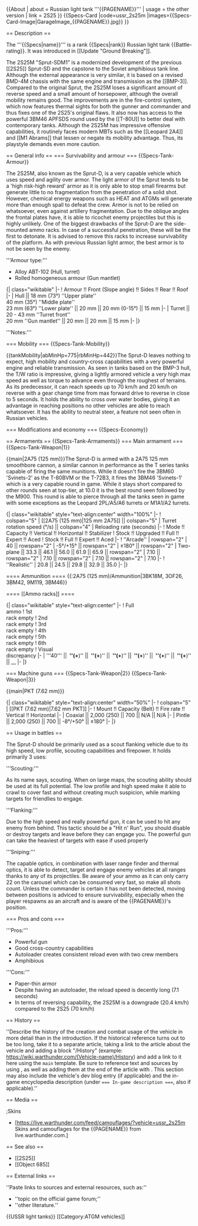 {{About
| about = Russian light tank '''{{PAGENAME}}'''
| usage = the other version
| link = 2S25
}}
{{Specs-Card
|code=ussr_2s25m
|images={{Specs-Card-Image|GarageImage_{{PAGENAME}}.jpg}}
}}

== Description ==
<!-- ''In the description, the first part should be about the history of the creation and combat usage of the vehicle, as well as its key features. In the second part, tell the reader about the ground vehicle in the game. Insert a screenshot of the vehicle, so that if the novice player does not remember the vehicle by name, he will immediately understand what kind of vehicle the article is talking about.'' -->
The '''{{Specs|name}}''' is a rank {{Specs|rank}} Russian light tank {{Battle-rating}}. It was introduced in [[Update "Ground Breaking"]].

The 2S25M "Sprut-SDM1" is a modernized development of the previous [[2S25]] Sprut-SD and the capstone to the Soviet amphibious tank line. Although the external appearance is very similar, it is based on a revised BMD-4M chassis with the same engine and transmission as the [[BMP-3]]. Compared to the original Sprut, the 2S25M loses a significant amount of reverse speed and a small amount of horsepower, although the overall mobility remains good. The improvements are in the fire-control system, which now features thermal sights for both the gunner and commander and thus fixes one of the 2S25's original flaws. It also now has access to the powerful 3BM46 APFSDS round used by the [[T-80U]] to better deal with contemporary tanks. Although the 2S25M has impressive offensive capabilities, it routinely faces modern MBTs such as the [[Leopard 2A4]] and [[M1 Abrams]] that lessen or negate its mobility advantage. Thus, its playstyle demands even more caution.

== General info ==
=== Survivability and armour ===
{{Specs-Tank-Armour}}
<!-- ''Describe armour protection. Note the most well protected and key weak areas. Appreciate the layout of modules as well as the number and location of crew members. Is the level of armour protection sufficient, is the placement of modules helpful for survival in combat? If necessary use a visual template to indicate the most secure and weak zones of the armour.'' -->The 2S25M, also known as the Sprut-D, is a very capable vehicle which uses speed and agility over armor. The light armor of the Sprut tends to be a 'high risk-high reward' armor as it is only able to stop small firearms but generate little to no fragmentation from the penetration of a solid shot. However, chemical energy weapons such as HEAT and ATGMs will generate more than enough spall to defeat the crew. Armor is not to be relied on whatsoever, even against artillery fragmentation. Due to the oblique angles the frontal plates have, it is able to ricochet enemy projectiles but this is highly unlikely. One of the biggest drawbacks of the Sprut-D are the side-mounted ammo racks. In case of a successful penetration, these will be the first to detonate. It is advised to remove this racks to increase survivability of the platform. As with previous Russian light armor, the best armor is to not be seen by the enemy.

'''Armour type:'''

* Alloy ABT-102 (Hull, turret)
* Rolled homogeneous armour (Gun mantlet)

{| class="wikitable"
|-
! Armour !! Front (Slope angle) !! Sides !! Rear !! Roof
|-
| Hull || 18 mm (73°) ''Upper plate''<br>40 mm (35°) ''Middle plate''<br>23 mm (63°) ''Lower plate'' || 20 mm || 20 mm (0-15°) || 15 mm
|-
| Turret || 20 - 43 mm ''Turret front'' <br> 20 mm ''Gun mantlet'' || 20 mm || 20 mm || 15 mm
|-
|}

'''Notes:''' <!-- Any additional notes which the user needs to be aware of -->
<!-- Example: * Suspension wheels are 20 mm thick, tracks are 30 mm thick, and torsion bars are 60 mm thick. -->

=== Mobility ===
{{Specs-Tank-Mobility}}
<!-- ''Write about the mobility of the ground vehicle. Estimate the specific power and manoeuvrability, as well as the maximum speed forwards and backwards.'' -->

{{tankMobility|abMinHp=775|rbMinHp=442}}The Sprut-D leaves nothing to expect, high mobility and country-cross capabilities with a very powerful engine and reliable transmission. As seen in tanks based on the BMP-3 hull, the T/W ratio is impressive, giving a lightly armored vehicle a very high max speed as well as torque to advance even through the roughest of terrains. As its predecessor, it can reach speeds up to 70 km/h and 20 km/h on reverse with a gear change time from max forward drive to reverse in close to 5 seconds. It holds the ability to cross over water bodies, giving it an advantage in reaching positions no other vehicles are able to reach whatsoever. It has the ability to neutral steer, a feature not seen often in Russian vehicles.

=== Modifications and economy ===
{{Specs-Economy}}

== Armaments ==
{{Specs-Tank-Armaments}}
=== Main armament ===
{{Specs-Tank-Weapon|1}}
<!-- ''Give the reader information about the characteristics of the main gun. Assess its effectiveness in a battle based on the reloading speed, ballistics and the power of shells. Do not forget about the flexibility of the fire, that is how quickly the cannon can be aimed at the target, open fire on it and aim at another enemy. Add a link to the main article on the gun: <code><nowiki>{{main|Name of the weapon}}</nowiki></code>. Describe in general terms the ammunition available for the main gun. Give advice on how to use them and how to fill the ammunition storage.'' -->
{{main|2A75 (125 mm)}}The Sprut-D is armed with a 2A75 125 mm smoothbore cannon, a similar cannon in performance as the T series tanks capable of firing the same munitions. While it doesn't fire the 3BM60 'Svinets-2' as the T-80BVM or the T-72B3, it fires the 3BM46 'Svinets-1' which is a very capable round in game. While it stays short compared to other rounds seen at top-tier, at 10.0 it is the best round seen followed by the M900. This round is able to pierce through all the tanks seen in game with some exceptions as the Leopard 2PL/A5/A6 turrets or M1A1/A2 turrets.

{| class="wikitable" style="text-align:center" width="100%"
|-
! colspan="5" | [[2A75 (125 mm)|125 mm 2A75]] || colspan="5" | Turret rotation speed (°/s) || colspan="4" | Reloading rate (seconds)
|-
! Mode !! Capacity !! Vertical !! Horizontal !! Stabilizer
! Stock !! Upgraded !! Full !! Expert !! Aced
! Stock !! Full !! Expert !! Aced
|-
! ''Arcade''
| rowspan="2" | 40 || rowspan="2" | -5°/+15° || rowspan="2" | ±180° || rowspan="2" | Two-plane || 33.3 || 46.1 || 56.0 || 61.9 || 65.9 || rowspan="2" | 7.10 || rowspan="2" | 7.10 || rowspan="2" | 7.10 || rowspan="2" | 7.10
|-
! ''Realistic''
| 20.8 || 24.5 || 29.8 || 32.9 || 35.0
|-
|}

==== Ammunition ====
{{:2A75 (125 mm)/Ammunition|3BK18M, 3OF26, 3BM42, 9M119, 3BM46}}

==== [[Ammo racks]] ====
<!-- [[File:Ammoracks_{{PAGENAME}}.png|right|thumb|x250px|[[Ammo racks]] of the {{PAGENAME}}]] -->
<!-- '''Last updated:''' -->
{| class="wikitable" style="text-align:center"
|-
! Full<br>ammo
! 1st<br>rack empty
! 2nd<br>rack empty
! 3rd<br>rack empty
! 4th<br>rack empty
! 5th<br>rack empty
! 6th<br>rack empty
! Visual<br>discrepancy
|-
| '''40''' || __&nbsp;''(+__)'' || __&nbsp;''(+__)'' || __&nbsp;''(+__)'' || __&nbsp;''(+__)'' || __&nbsp;''(+__)'' || __&nbsp;''(+__)'' || __
|-
|}

=== Machine guns ===
{{Specs-Tank-Weapon|2}}
{{Specs-Tank-Weapon|3}}
<!-- ''Offensive and anti-aircraft machine guns not only allow you to fight some aircraft but also are effective against lightly armoured vehicles. Evaluate machine guns and give recommendations on its use.'' -->
{{main|PKT (7.62 mm)}}

{| class="wikitable" style="text-align:center" width="50%"
|-
! colspan="5" | [[PKT (7.62 mm)|7.62 mm PKT]]
|-
! Mount !! Capacity (Belt) !! Fire rate !! Vertical !! Horizontal
|-
| Coaxial || 2,000 (250) || 700 || N/A || N/A
|-
| Pintle || 2,000 (250) || 700 || -8°/+50° || ±180°
|-
|}

== Usage in battles ==
<!-- ''Describe the tactics of playing in the vehicle, the features of using vehicles in the team and advice on tactics. Refrain from creating a "guide" - do not impose a single point of view but instead give the reader food for thought. Describe the most dangerous enemies and give recommendations on fighting them. If necessary, note the specifics of the game in different modes (AB, RB, SB).'' -->
The Sprut-D should be primarily used as a scout flanking vehicle due to its high speed, low profile, scouting capabilities and firepower. It holds primarily 3 uses:

'''Scouting:'''

As its name says, scouting. When on large maps, the scouting ability should be used at its full potential. The low profile and high speed make it able to crawl to cover fast and without creating much suspicion, while marking targets for friendlies to engage.

'''Flanking:'''

Due to the high speed and really powerful gun, it can be used to hit any enemy from behind. This tactic should be a "Hit n' Run", you should disable or destroy targets and leave before they can engage you. The powerful gun can take the heaviest of targets with ease if used properly

'''Sniping:'''

The capable optics, in combination with laser range finder and thermal optics, it is able to detect, target and engage enemy vehicles at all ranges thanks to any of its projectiles. Be aware of your ammo as it can only carry 22 on the carousel which can be consumed very fast, so make all shots count. Unless the commander is certain it has not been detected, moving between positions is adviced to ensure survivability, especially when the player respawns as an aircraft and is aware of the {{PAGENAME}}'s position.

=== Pros and cons ===
<!-- ''Summarise and briefly evaluate the vehicle in terms of its characteristics and combat effectiveness. Mark its pros and cons in a bulleted list. Try not to use more than 6 points for each of the characteristics. Avoid using categorical definitions such as "bad", "good" and the like - use substitutions with softer forms such as "inadequate" and "effective".'' -->'''Pros:'''

* Powerful gun
* Good cross-country capabilities
* Autoloader creates consistent reload even with two crew members
* Amphibious

'''Cons:'''

* Paper-thin armor
* Despite having an autoloader, the reload speed is decently long (7.1 seconds)
* In terms of reversing capability, the 2S25M is a downgrade (20.4 km/h) compared to the 2S25 (70 km/h)

== History ==
<!-- ''Describe the history of the creation and combat usage of the vehicle in more detail than in the introduction. If the historical reference turns out to be too long, take it to a separate article, taking a link to the article about the vehicle and adding a block "/History" (example: <nowiki>https://wiki.warthunder.com/(Vehicle-name)/History</nowiki>) and add a link to it here using the <code>main</code> template. Be sure to reference text and sources by using <code><nowiki><ref></ref></nowiki></code>, as well as adding them at the end of the article with <code><nowiki><references /></nowiki></code>. This section may also include the vehicle's dev blog entry (if applicable) and the in-game encyclopedia description (under <code><nowiki>=== In-game description ===</nowiki></code>, also if applicable).'' -->
''Describe the history of the creation and combat usage of the vehicle in more detail than in the introduction. If the historical reference turns out to be too long, take it to a separate article, taking a link to the article about the vehicle and adding a block "/History" (example: <nowiki>https://wiki.warthunder.com/(Vehicle-name)/History</nowiki>) and add a link to it here using the <code>main</code> template. Be sure to reference text and sources by using <code><nowiki><ref></ref></nowiki></code>, as well as adding them at the end of the article with <code><nowiki><references /></nowiki></code>. This section may also include the vehicle's dev blog entry (if applicable) and the in-game encyclopedia description (under <code><nowiki>=== In-game description ===</nowiki></code>, also if applicable).''

== Media ==
<!-- ''Excellent additions to the article would be video guides, screenshots from the game, and photos.'' -->

;Skins

* [https://live.warthunder.com/feed/camouflages/?vehicle=ussr_2s25m Skins and camouflages for the {{PAGENAME}} from live.warthunder.com.]

== See also ==
<!-- ''Links to the articles on the War Thunder Wiki that you think will be useful for the reader, for example:''
* ''reference to the series of the vehicles;''
* ''links to approximate analogues of other nations and research trees.'' -->

* [[2S25]]
* [[Object 685]]

== External links ==
<!-- ''Paste links to sources and external resources, such as:''
* ''topic on the official game forum;''
* ''other literature.'' -->
''Paste links to sources and external resources, such as:''

* ''topic on the official game forum;''
* ''other literature.''

{{USSR light tanks}}
[[Category:ATGM vehicles]]
